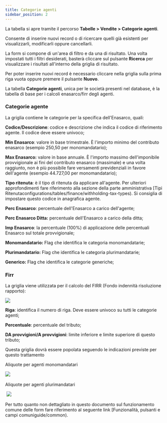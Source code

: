 ```yaml
---
title: Categorie agenti
sidebar_position: 2
---
```


La tabella si apre tramite il percorso **Tabelle > Vendite > Categorie agenti**.

Consente di inserire nuovi record o di ricercare quelli già esistenti per visualizzarli, modificarli oppure cancellarli.

La form si compone di un'area di filtro e da una di risultato. Una volta impostati tutti i filtri desiderati, basterà cliccare sul pulsante **Ricerca** per visualizzare i risultati all'interno della griglia di risultato.

Per poter inserire nuovi record è necessario cliccare nella griglia sulla prima riga vuota oppure premere il pulsante **Nuovo**. 

La tabella **Categorie agenti**, unica per le società presenti nel database, è la tabella di base per i calcoli enasarco/firr degli agenti.

### Categorie agente

La griglia contiene le categorie per la specifica dell'Enasarco, quali:

**Codice/Descrizione**: codice e descrizione che indica il codice di riferimento agente. Il codice deve essere univoco;

**Min Enasarco**: valore in base trimestrale. È l'importo minimo del contributo enasarco (esempio 250,50 per monomandatario);

**Max Enasarco:** valore in base annuale. È l'importo massimo dell'imponibile provvigionale ai fini del contributo enasarco (massimale) e una volta raggiunto, non è più possibile fare versamenti previdenziali in favore dell'agente (esempio 44.727,00 per monomandatario);

**Tipo ritenuta**: è il tipo di ritenuta da applicare all'agente. Per ulteriori approfondimenti fare riferimento alla sezione della parte amministrativa [Tipi Ritenutaconfigurations/tables/finance/withholding-tax-types). Si consiglia di impostare questo codice in anagrafica agente.

**Perc Enasarco**: percentuale dell'Enasarco a carico dell'agente;

**Perc Enasarco Ditta:** percentuale dell'Enasarco a carico della ditta;

**Imp Enasarco**: la percentuale (100%) di applicazione delle percentuali Enasarco sul totale provvigionale;

**Monomandatario:** Flag che identifica le categoria monomandatarie;

**Plurimandatario:** Flag che identifica le categoria plurimandatarie;

**Generico:** Flag che identifica le categorie generiche;

### Firr

La griglia viene utilizzata per il calcolo del FIRR (Fondo indennità risoluzione rapporto):

![](/img/it-it/configurations/tables/sales/agent-category/image03.png)

**Riga**: identifica il numero di riga. Deve essere univoco su tutti le categorie agenti;

**Percentuale**: percentuale del tributo;

**DA provvigioni/A provvigioni**: limite inferiore e limite superiore di questo tributo;

Questa griglia dovrà essere popolata seguendo le indicazioni previste per questo trattamento

Aliquote per agenti monomandatari

![](/img/it-it/configurations/tables/sales/agent-category/image04.png) 

Aliquote per agenti plurimandatari

 ![](/img/it-it/configurations/tables/sales/agent-category/image05.png)

Per tutto quanto non dettagliato in questo documento sul funzionamento comune delle form fare riferimento al seguente link [Funzionalità, pulsanti e campi comuniguide/common).

